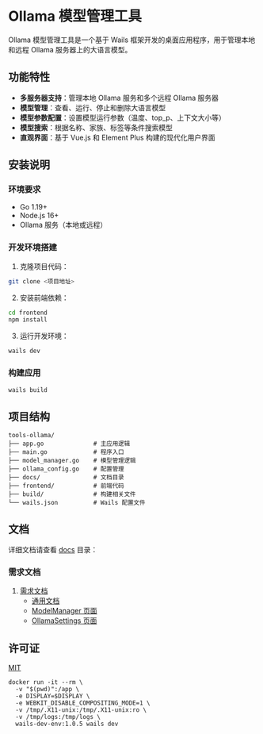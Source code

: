 # Ollama 模型管理工具

Ollama 模型管理工具是一个基于 Wails 框架开发的桌面应用程序，用于管理本地和远程 Ollama 服务器上的大语言模型。

## 功能特性

- **多服务器支持**：管理本地 Ollama 服务和多个远程 Ollama 服务器
- **模型管理**：查看、运行、停止和删除大语言模型
- **模型参数配置**：设置模型运行参数（温度、top_p、上下文大小等）
- **模型搜索**：根据名称、家族、标签等条件搜索模型
- **直观界面**：基于 Vue.js 和 Element Plus 构建的现代化用户界面

## 安装说明

### 环境要求

- Go 1.19+
- Node.js 16+
- Ollama 服务（本地或远程）

### 开发环境搭建

1. 克隆项目代码：
```bash
git clone <项目地址>
```

2. 安装前端依赖：
```bash
cd frontend
npm install
```

3. 运行开发环境：
```bash
wails dev
```

### 构建应用

```bash
wails build
```

## 项目结构

```
tools-ollama/
├── app.go              # 主应用逻辑
├── main.go             # 程序入口
├── model_manager.go    # 模型管理逻辑
├── ollama_config.go    # 配置管理
├── docs/               # 文档目录
├── frontend/           # 前端代码
├── build/              # 构建相关文件
└── wails.json          # Wails 配置文件
```

## 文档

详细文档请查看 [docs](./docs) 目录：

### 需求文档
1. [需求文档](docs/设计)
   - [通用文档](docs/设计/通用文档)
   - [ModelManager 页面](docs/设计/ModelManager)
   - [OllamaSettings 页面](docs/设计/OllamaSettings)

## 许可证

[MIT](./LICENSE)


```shell
docker run -it --rm \
  -v "$(pwd)":/app \
  -e DISPLAY=$DISPLAY \
  -e WEBKIT_DISABLE_COMPOSITING_MODE=1 \
  -v /tmp/.X11-unix:/tmp/.X11-unix:ro \
  -v /tmp/logs:/tmp/logs \
  wails-dev-env:1.0.5 wails dev
``` 